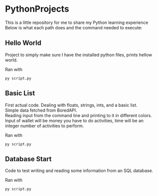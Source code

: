 # PythonProjects
This is a little repository for me to share my Python learning experience
Below is what each path does and the command needed to execute:

## Hello World

Project to simply make sure I have the installed python files, prints hellow world.

Ran with

    py script.py

## Basic List

First actual code. Dealing with floats, strings, ints, and a basic list.  
Simple data fetched from BoredAPI.  
Reading input from the command line and printing to it in different colors.  
Input of wallet will be money you have to do activities, time will be an integer number of activities to perform.

Ran with

    py script.py

## Database Start

Code to test writing and reading some information from an SQL database.  

Ran with

    py script.py